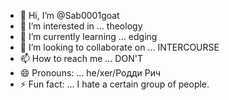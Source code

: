 - 👋 Hi, I’m @Sab0001goat
- 👀 I’m interested in ... theology
- 🌱 I’m currently learning ... edging
- 💞️ I’m looking to collaborate on ... INTERCOURSE
- 📫 How to reach me ... DON'T 
- 😄 Pronouns: ... he/xer/Родди Рич
- ⚡ Fun fact: ... I hate a certain group of people.

<!---
Sab0001goat/Sab0001goat is a ✨ special ✨ repository because its `README.md` (this file) appears on your GitHub profile.
You can click the Preview link to take a look at your changes.
--->
